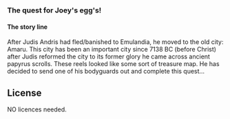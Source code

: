 ### The quest for Joey's egg's!

#### The story line

After Judis Andris had fled/banished to Emulandia, he moved to the old city: Amaru. 
This city has been an important city since 7138 BC (before Christ) after Judis reformed the city to its former glory he came across ancient papyrus scrolls. 
These reels looked like some sort of treasure map. He has decided to send one of his bodyguards out and complete this quest…

## License

NO licences needed.